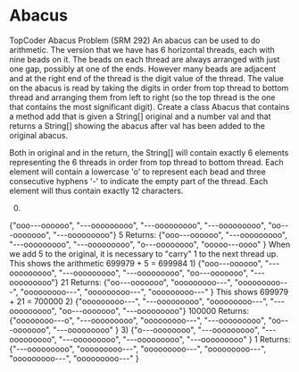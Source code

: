 # Abacus
TopCoder Abacus Problem (SRM 292)
An abacus can be used to do arithmetic. The version that we have has 6 horizontal threads, each with nine beads on it. The beads on each thread are always arranged with just one gap, possibly at one of the ends. However many beads are adjacent and at the right end of the thread is the digit value of the thread. The value on the abacus is read by taking the digits in order from top thread to bottom thread and arranging them from left to right (so the top thread is the one that contains the most significant digit).
Create a class Abacus that contains a method add that is given a String[] original and a number val and that returns a String[] showing the abacus after val has been added to the original abacus.

Both in original and in the return, the String[] will contain exactly 6 elements representing the 6 threads in order from top thread to bottom thread. Each element will contain a lowercase 'o' to represent each bead and three consecutive hyphens '-' to indicate the empty part of the thread. Each element will thus contain exactly 12 characters.

0)
{"ooo---oooooo", "---ooooooooo", "---ooooooooo", "---ooooooooo", "oo---ooooooo", "---ooooooooo"}
5
Returns: {"ooo---oooooo", "---ooooooooo", "---ooooooooo", "---ooooooooo", "o---oooooooo", "ooooo---oooo" }
When we add 5 to the original, it is necessary to "carry" 1 to the next thread up. This shows the arithmetic 699979 + 5 = 699984
1)
{"ooo---oooooo", "---ooooooooo", "---ooooooooo", "---ooooooooo", "oo---ooooooo", "---ooooooooo"}
21
Returns: {"oo---ooooooo", "ooooooooo---", "ooooooooo---", "ooooooooo---", "ooooooooo---", "ooooooooo---" }
This shows 699979 + 21 = 700000
2)
{"ooooooooo---", "---ooooooooo", "ooooooooo---", "---ooooooooo", "oo---ooooooo", "---ooooooooo"}
100000
Returns: {"oooooooo---o", "---ooooooooo", "ooooooooo---", "---ooooooooo", "oo---ooooooo", "---ooooooooo" }
3)
{"o---oooooooo", "---ooooooooo", "---ooooooooo", "---ooooooooo", "---ooooooooo", "---ooooooooo" }
1
Returns: {"---ooooooooo", "ooooooooo---", "ooooooooo---", "ooooooooo---", "ooooooooo---", "ooooooooo---" }

